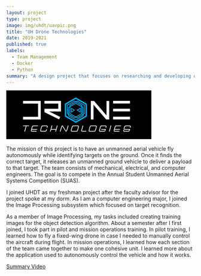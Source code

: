 ```yaml
---
layout: project
type: project
image: img/uhdt/uavpic.png
title: "UH Drone Technologies"
date: 2019-2021
published: true
labels:
  - Team Management
  - Docker
  - Python
summary: "A design project that focuses on researching and developing drone technologies."
---
```


<img class="img-fluid" src="../img/uhdt/uhdtlogo.png">

The mission of this project is to have an unmanned aerial vehicle fly autonomously while identifying targets on the ground. Once it finds the correct target, it releases an unmanned ground vehicle to deliver a payload to that target. The team consists of mechanical, electrical, and computer engineers. The goal is to compete in the Annual Student Unmanned Aerial Systems Competition (SUAS). 

I joined UHDT as my freshman project after the faculty advisor for the project spoke at my dorm. As I am a computer engineering major, I joined the Image Processing subsystem which focused on target recognition. 

As a member of Image Processing, my tasks included creating training images for the object detection algorithm. About a semester after I first joined, I took part in pilot and mission operations training. In pilot training, I learned how to fly a fixed-wing drone in case I needed to manually control the aircraft during flight. In mission operations, I learned how each section of the team came together to make one cohesive unit. I learned more about the application used to autonomously control the vehicle and how it works.

[Summary Video](https://youtu.be/oxSvIZsWEM8)
